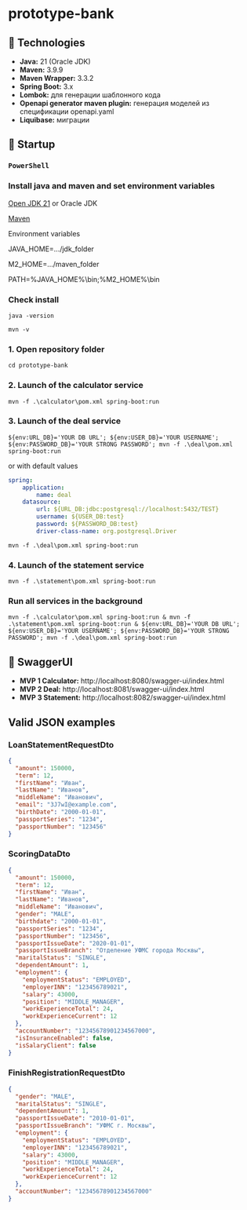 # prototype-bank

## 🔧 Technologies

-   **Java:** 21 (Oracle JDK)
-   **Maven:** 3.9.9
-   **Maven Wrapper:** 3.3.2
-   **Spring Boot:** 3.x
-   **Lombok:** для генерации шаблонного кода
-   **Openapi generator maven plugin:** генерация моделей из спецификации openapi.yaml
-   **Liquibase:** миграции

## 🚀 Startup

### `PowerShell`

### Install java and maven and set environment variables

[Open JDK 21](https://jdk.java.net/21/) or Oracle JDK

[Maven](https://maven.apache.org/)

Environment variables

JAVA_HOME=.../jdk_folder

M2_HOME=.../maven_folder

PATH=%JAVA_HOME%\bin;%M2_HOME%\bin

### Check install

```Shell
java -version

mvn -v
```

### 1. Open repository folder

```Shell
cd prototype-bank
```

### 2. Launch of the calculator service

```Shell
mvn -f .\calculator\pom.xml spring-boot:run
```

### 3. Launch of the deal service

```Shell
${env:URL_DB}='YOUR DB URL'; ${env:USER_DB}='YOUR USERNAME'; ${env:PASSWORD_DB}='YOUR STRONG PASSWORD'; mvn -f .\deal\pom.xml spring-boot:run
```

or with default values

```YAML
spring:
    application:
        name: deal
    datasource:
        url: ${URL_DB:jdbc:postgresql://localhost:5432/TEST}
        username: ${USER_DB:test}
        password: ${PASSWORD_DB:test}
        driver-class-name: org.postgresql.Driver
```

```Shell
mvn -f .\deal\pom.xml spring-boot:run
```

### 4. Launch of the statement service

```Shell
mvn -f .\statement\pom.xml spring-boot:run
```

### Run all services in the background

```Shell
mvn -f .\calculator\pom.xml spring-boot:run & mvn -f .\statement\pom.xml spring-boot:run & ${env:URL_DB}='YOUR DB URL'; ${env:USER_DB}='YOUR USERNAME'; ${env:PASSWORD_DB}='YOUR STRONG PASSWORD'; mvn -f .\deal\pom.xml spring-boot:run
```

## 📗 SwaggerUI

-   **MVP 1 Calculator:** http://localhost:8080/swagger-ui/index.html
-   **MVP 2 Deal:** http://localhost:8081/swagger-ui/index.html
-   **MVP 3 Statement:** http://localhost:8082/swagger-ui/index.html

## Valid JSON examples

### LoanStatementRequestDto

```JSON
{
  "amount": 150000,
  "term": 12,
  "firstName": "Иван",
  "lastName": "Иванов",
  "middleName": "Иванович",
  "email": "3J7wI@example.com",
  "birthDate": "2000-01-01",
  "passportSeries": "1234",
  "passportNumber": "123456"
}
```

### ScoringDataDto

```JSON
{
  "amount": 150000,
  "term": 12,
  "firstName": "Иван",
  "lastName": "Иванов",
  "middleName": "Иванович",
  "gender": "MALE",
  "birthdate": "2000-01-01",
  "passportSeries": "1234",
  "passportNumber": "123456",
  "passportIssueDate": "2020-01-01",
  "passportIssueBranch": "Отделение УФМС города Москвы",
  "maritalStatus": "SINGLE",
  "dependentAmount": 1,
  "employment": {
    "employmentStatus": "EMPLOYED",
    "employerINN": "123456789021",
    "salary": 43000,
    "position": "MIDDLE_MANAGER",
    "workExperienceTotal": 24,
    "workExperienceCurrent": 12
  },
  "accountNumber": "12345678901234567000",
  "isInsuranceEnabled": false,
  "isSalaryClient": false
}
```

### FinishRegistrationRequestDto

```JSON
{
  "gender": "MALE",
  "maritalStatus": "SINGLE",
  "dependentAmount": 1,
  "passportIssueDate": "2010-01-01",
  "passportIssueBranch": "УФМС г. Москвы",
  "employment": {
    "employmentStatus": "EMPLOYED",
    "employerINN": "123456789021",
    "salary": 43000,
    "position": "MIDDLE_MANAGER",
    "workExperienceTotal": 24,
    "workExperienceCurrent": 12
  },
  "accountNumber": "12345678901234567000"
}
```

